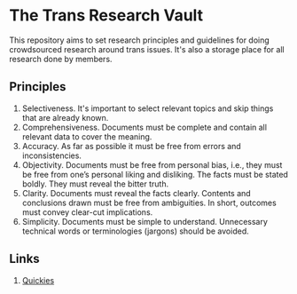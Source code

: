 # The Trans Research Vault

This repository aims to set research principles and guidelines for doing crowdsourced research around trans issues. It's also a storage place for all research done by members.

## Principles

1. Selectiveness. It's important to select relevant topics and skip things that are already known.
2. Comprehensiveness. Documents must be complete and contain all relevant data to cover the meaning.
3. Accuracy. As far as possible it must be free from errors and inconsistencies.
4. Objectivity. Documents must be free from personal bias, i.e., they must be free from one’s personal liking and disliking. The facts must be stated boldly. They must reveal the bitter truth.
5. Clarity. Documents must reveal the facts clearly. Contents and conclusions drawn must be free from ambiguities. In short, outcomes must convey clear-cut implications.
6. Simplicity. Documents must be simple to understand. Unnecessary technical words or terminologies (jargons) should be avoided.

## Links

1. [Quickies](/Quickies/QuickResearch.md)
